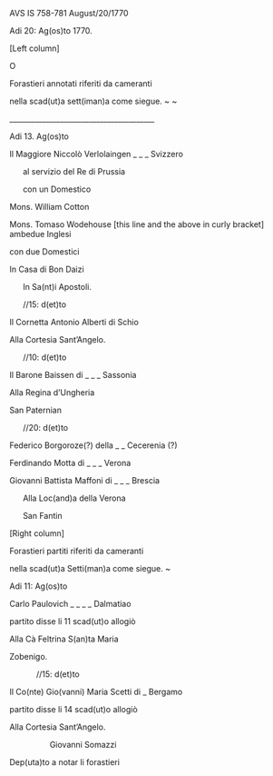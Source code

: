 AVS IS 758-781 August/20/1770


Adi 20: Ag(os)to 1770\.

\[Left column\]

O

Forastieri annotati riferiti da cameranti 

nella scad(ut)a sett(iman)a come siegue. \~ \~

\_\_\_\_\_\_\_\_\_\_\_\_\_\_\_\_\_\_\_\_\_\_\_\_\_\_\_\_\_\_\_\_\_\_\_\_\_\_\_\_

Adi 13\. Ag(os)to 

Il Maggiore Niccolò Verlolaingen \_ \_ \_ Svizzero

&nbsp;&nbsp;&nbsp;&nbsp;&nbsp;&nbsp;al servizio del Re di Prussia

&nbsp;&nbsp;&nbsp;&nbsp;&nbsp;&nbsp;con un Domestico

Mons. William Cotton

Mons. Tomaso Wodehouse \[this line and the above in curly bracket\] ambedue Inglesi

con due Domestici 

In Casa di Bon Daizi

&nbsp;&nbsp;&nbsp;&nbsp;&nbsp;&nbsp;In Sa(nt)i Apostoli.

&nbsp;&nbsp;&nbsp;&nbsp;&nbsp;&nbsp;//15: d(et)to

Il Cornetta Antonio Alberti di Schio 

Alla Cortesia Sant’Angelo.

&nbsp;&nbsp;&nbsp;&nbsp;&nbsp;&nbsp;//10: d(et)to

Il Barone Baissen di \_ \_ \_ Sassonia

Alla Regina d’Ungheria

San Paternian

&nbsp;&nbsp;&nbsp;&nbsp;&nbsp;&nbsp;//20: d(et)to

Federico Borgoroze(?) della \_ \_ Cecerenia (?)

Ferdinando Motta di \_ \_ \_ Verona

Giovanni Battista Maffoni di \_ \_ \_ Brescia

&nbsp;&nbsp;&nbsp;&nbsp;&nbsp;&nbsp;Alla Loc(and)a della Verona

&nbsp;&nbsp;&nbsp;&nbsp;&nbsp;&nbsp;San Fantin 

\[Right column\]

Forastieri partiti riferiti da cameranti

nella scad(ut)a Setti(man)a come siegue. \~ 

Adi 11: Ag(os)to

Carlo Paulovich \_ \_ \_ \_ Dalmatiao

partito disse li 11 scad(ut)o allogiò 

Alla Cà Feltrina S(an)ta Maria 

Zobenigo.

&nbsp;&nbsp;&nbsp;&nbsp;&nbsp;&nbsp;&nbsp;&nbsp;&nbsp;&nbsp;&nbsp;&nbsp;//15: d(et)to

Il Co(nte) Gio(vanni) Maria Scetti di \_ Bergamo

partito disse li 14 scad(ut)o  allogiò 

Alla Cortesia Sant’Angelo.

&nbsp;&nbsp;&nbsp;&nbsp;&nbsp;&nbsp;&nbsp;&nbsp;&nbsp;&nbsp;&nbsp;&nbsp;&nbsp;&nbsp;&nbsp;&nbsp;&nbsp;&nbsp;Giovanni Somazzi

Dep(uta)to a notar li forastieri